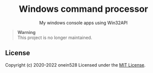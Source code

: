 <h1 align="center">
  Windows command processor
</h1>
<p align="center">
  My windows console apps using Win32API
</p>

> **Warning**<br/>This project is no longer maintained.

## License

Copyright (c) 2020-2022 onein528
Licensed under the [MIT License](LICENSE).
